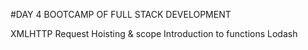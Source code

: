 #DAY 4 BOOTCAMP OF FULL STACK DEVELOPMENT

XMLHTTP Request
Hoisting & scope
Introduction to functions
Lodash

